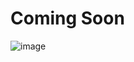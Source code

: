 # Coming Soon
![image](https://github.com/Git-build/aorustudio/assets/45383897/dca97c90-6744-4b26-9094-b93a72ffaea4)
